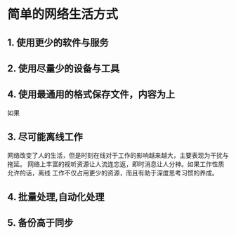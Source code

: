 # 简单的网络生活方式

## 1. 使用更少的软件与服务

## 2. 使用尽量少的设备与工具

## 4. 使用最通用的格式保存文件，内容为上

如果

## 3. 尽可能离线工作

网络改变了人的生活，但是时刻在线对于工作的影响越来越大，主要表现为干扰与拖延。
网络上丰富的视听资源让人流连忘返，即时消息让人分神。如果工作性质允许的话，离线
工作不仅占用更少的资源，而且有助于深度思考习惯的养成。



## 4. 批量处理,自动化处理

## 5. 备份高于同步


